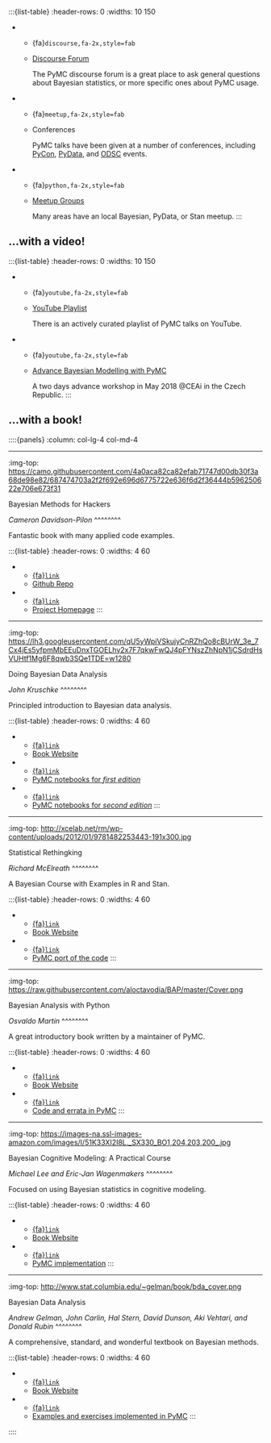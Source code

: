 

:::{list-table}
:header-rows: 0
:widths: 10 150

* - {fa}`discourse,fa-2x,style=fab`
  - [Discourse Forum](https://discourse.pymc.io/)

    The PyMC discourse forum is a great place to ask general questions about Bayesian statistics, or more specific ones about PyMC usage.
* - {fa}`meetup,fa-2x,style=fab`
  - Conferences

    PyMC talks have been given at a number of conferences, including [PyCon](https://us.pycon.org/),
    [PyData](https://pydata.org/events/), and [ODSC](https://odsc.com/) events.
* - {fa}`python,fa-2x,style=fab`
  - [Meetup Groups](https://www.meetup.com/)

    Many areas have an local Bayesian, PyData, or Stan meetup.
:::

## ...with a video!

:::{list-table}
:header-rows: 0
:widths: 10 150

* - {fa}`youtube,fa-2x,style=fab`
  - [YouTube Playlist](https://www.youtube.com/playlist?list=PL1Ma_1DBbE82OVW8Fz_6Ts1oOeyOAiovy)

    There is an actively curated playlist of PyMC talks on YouTube.
* - {fa}`youtube,fa-2x,style=fab`
  - [Advance Bayesian Modelling with PyMC](https://github.com/junpenglao/advance-bayesian-modelling-with-PyMC)

    A two days advance workshop in May 2018 @CEAi in the Czech Republic.
:::

## ...with a book!

::::{panels}
:column: col-lg-4 col-md-4

---
:img-top: https://camo.githubusercontent.com/4a0aca82ca82efab71747d00db30f3a68de98e82/687474703a2f2f692e696d6775722e636f6d2f36444b596250622e706e673f31

Bayesian Methods for Hackers

*Cameron Davidson-Pilon*
^^^^^^^^

Fantastic book with many applied code examples.

:::{list-table}
:header-rows: 0
:widths: 4 60

* - [{fa}`link`][hackers source]
  - [Github Repo][hackers source]
* - [{fa}`link`][hackers homepage]
  - [Project Homepage][hackers homepage]
:::

---
:img-top: https://lh3.googleusercontent.com/qU5yWpiVSkujyCnRZhQo8cBUrW_3e_7Cx4jEs5yfpmMbEEuDnxTGOELhy2x7F7qkwFwQJ4pFYNszZhNpN1jCSdrdHsVUHtf1Mg6F8qwb3SQe1TDE=w1280

Doing Bayesian Data Analysis

*John Kruschke*
^^^^^^^^

Principled introduction to Bayesian data analysis.

:::{list-table}
:header-rows: 0
:widths: 4 60

* - [{fa}`link`][dbda website]
  - [Book Website][dbda website]
* - [{fa}`link`][dbda 1st ed nb]
  - [PyMC notebooks for *first edition*][dbda 1st ed nb]
* - [{fa}`link`][dbda 2nd ed nb]
  - [PyMC notebooks for *second edition*][dbda 2nd ed nb]
:::

---
:img-top: http://xcelab.net/rm/wp-content/uploads/2012/01/9781482253443-191x300.jpg

Statistical Rethingking

*Richard McElreath*
^^^^^^^^

A Bayesian Course with Examples in R and Stan.

:::{list-table}
:header-rows: 0
:widths: 4 60

* - [{fa}`link`][rethinking website]
  - [Book Website][rethinking website]
* - [{fa}`link`][rethinking port]
  - [PyMC port of the code][rethinking port]
:::

---
:img-top: https://raw.githubusercontent.com/aloctavodia/BAP/master/Cover.png

Bayesian Analysis with Python

*Osvaldo Martin*
^^^^^^^^

A great introductory book written by a maintainer of PyMC.

:::{list-table}
:header-rows: 0
:widths: 4 60

* - [{fa}`link`][bap website]
  - [Book Website][bap website]
* - [{fa}`link`][bap code]
  - [Code and errata in PyMC][bap code]
:::

---
:img-top: https://images-na.ssl-images-amazon.com/images/I/51K33XI2I8L._SX330_BO1,204,203,200_.jpg

Bayesian Cognitive Modeling: A Practical Course

*Michael Lee and Eric-Jan Wagenmakers*
^^^^^^^^

Focused on using Bayesian statistics in cognitive modeling.

:::{list-table}
:header-rows: 0
:widths: 4 60

* - [{fa}`link`][bcm website]
  - [Book Website][bcm website]
* - [{fa}`link`][bcm code]
  - [PyMC implementation][bcm code]
:::

---
:img-top: http://www.stat.columbia.edu/~gelman/book/bda_cover.png

Bayesian Data Analysis

*Andrew Gelman, John Carlin, Hal Stern, David Dunson, Aki Vehtari, and Donald Rubin*
^^^^^^^^

A comprehensive, standard, and wonderful textbook on Bayesian methods.

:::{list-table}
:header-rows: 0
:widths: 4 60

* - [{fa}`link`][bda3 website]
  - [Book Website][bda3 website]
* - [{fa}`link`][bda3 port]
  - [Examples and exercises implemented in PyMC][bda3 port]
:::

::::


[hackers source]: https://github.com/CamDavidsonPilon/Probabilistic-Programming-and-Bayesian-Methods-for-Hackers
[hackers homepage]: http://camdavidsonpilon.github.io/Probabilistic-Programming-and-Bayesian-Methods-for-Hackers/
[dbda website]: https://sites.google.com/site/doingbayesiandataanalysis/home
[dbda 1st ed nb]: https://github.com/aloctavodia/Doing_bayesian_data_analysis
[dbda 2nd ed nb]: https://github.com/JWarmenhoven/DBDA-python
[rethinking website]: http://xcelab.net/rm/statistical-rethinking/
[rethinking port]: https://github.com/pymc-devs/resources/tree/master/Rethinking
[bap website]: https://www.packtpub.com/big-data-and-business-intelligence/bayesian-analysis-python-second-edition
[bap code]: https://github.com/aloctavodia/BAP
[bcm website]: https://bayesmodels.com/
[bcm code]: https://github.com/pymc-devs/resources/tree/master/BCM
[bda3 website]: https://www.stat.columbia.edu/~gelman/book/
[bda3 port]: https://github.com/pymc-devs/resources/tree/master/BDA3
